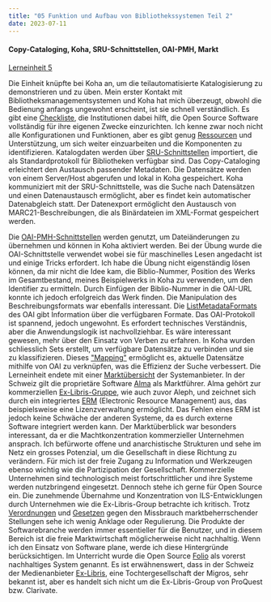 ```yaml
---
title: "05 Funktion und Aufbau von Bibliothekssystemen Teil 2"
date: 2023-07-11
---
```

#### Copy-Cataloging, Koha, SRU-Schnittstellen, OAI-PMH, Markt
[Lerneinheit 5](https://pad.gwdg.de/NT85lsv_QIWjmPs18rQM_g#)

Die Einheit knüpfte bei Koha an, um die teilautomatisierte Katalogisierung zu demonstrieren und zu üben. Mein erster Kontakt mit Bibliotheksmanagementsystemen und Koha hat mich überzeugt, obwohl die Bedienung anfangs ungewohnt erscheint, ist sie schnell verständlich. Es gibt eine [Checkliste](https://koha-community.org/manual/22.11/en/html/implementation_checklist.html), die Institutionen dabei hilft, die Open Source Software vollständig für ihre eigenen Zwecke einzurichten. Ich kenne zwar noch nicht alle Konfigurationen und Funktionen, aber es gibt genug [Ressourcen](https://wiki.bsz-bw.de/display/KOHA/Dokumentation) und Unterstützung, um sich weiter einzuarbeiten und die Komponenten zu identifizieren.
Katalogdaten werden über [SRU-Schnittstellen](https://www.dnb.de/DE/Professionell/Metadatendienste/Datenbezug/SRU/sru_node.html) importiert, die als Standardprotokoll für Bibliotheken verfügbar sind. Das Copy-Cataloging erleichtert den Austausch passender Metadaten. Die Datensätze werden von einem Server/Host abgerufen und lokal in Koha gespeichert. Koha kommuniziert mit der SRU-Schnittstelle, was die Suche nach Datensätzen und einen Datenaustausch ermöglicht, aber es findet kein automatischer Datenabgleich statt. Der Datenexport ermöglicht den Austausch von MARC21-Beschreibungen, die als Binärdateien im XML-Format gespeichert werden.

Die [OAI-PMH-Schnittstellen](https://www.dnb.de/DE/Professionell/Metadatendienste/Datenbezug/OAI/oai_node.html) werden genutzt, um Dateiänderungen zu übernehmen und können in Koha aktiviert werden. Bei der Übung wurde die OAI-Schnittstelle verwendet wobei sie für maschinelles Lesen angedacht ist und einige Tricks erfordert. Ich habe die Übung nicht eigenständig lösen können, da mir nicht die Idee kam, die Biblio-Nummer, Position des Werks im Gesamtbestand, meines Beispielwerks in Koha zu verwenden, um den Identifier zu ermitteln. Durch Einfügen der Biblio-Nummer in die OAI-URL konnte ich jedoch erfolgreich das Werk finden. Die Manipulation des Beschreibungsformats war ebenfalls interessant. Die [ListMetadataFormats](https://www.openarchives.org/OAI/1.0/openarchivesprotocol.htm) des OAI gibt Information über die verfügbaren Formate. Das OAI-Protokoll ist spannend, jedoch ungewohnt. Es erfordert technisches Verständnis, aber die Anwendungslogik ist nachvollziehbar. Es wäre interessant gewesen, mehr über den Einsatz von Verben zu erfahren.
In Koha wurden schliesslich Sets erstellt, um verfügbare Datensätze zu verbinden und sie zu klassifizieren. Dieses ["Mapping"](https://shkrms.github.io/lerntagebuch_bain/2023/07/11/tag8.html) ermöglicht es, aktuelle Datensätze mithilfe von OAI zu verknüpfen, was die Effizienz der Suche verbessert. Die Lerneinheit endete mit einer [Marktübersicht](https://librarytechnology.org/products/sales-statistics.pl?ProductType=All&YearCount=3) der Systemanbieter. In der Schweiz gilt die proprietäre Software [Alma](https://de.wikipedia.org/wiki/Alma_(Bibliothekssoftware)) als Marktführer. Alma gehört zur kommerziellen [Ex-Libris-Gruppe](https://exlibrisgroup.com/), wie auch zuvor Aleph, und zeichnet sich durch ein integriertes [ERM](https://en.wikipedia.org/wiki/Electronic_resource_management) (Electronic Resource Management) aus, das beispielsweise eine Lizenzverwaltung ermöglicht. Das Fehlen eines ERM ist jedoch keine Schwäche der anderen Systeme, da es durch externe Software integriert werden kann.
Der Marktüberblick war besonders interessant, da er die Machtkonzentration kommerzieller Unternehmen ansprach. Ich befürworte offene und anarchistische Strukturen und sehe im Netz ein grosses Potenzial, um die Gesellschaft in diese Richtung zu verändern. Für mich ist der freie Zugang zu Information und Werkzeugen ebenso wichtig wie die Partizipation der Gesellschaft. Kommerzielle Unternehmen sind technologisch meist fortschrittlicher und ihre Systeme werden nutzbringend eingesetzt. Dennoch stehe ich gerne für Open Source ein. Die zunehmende Übernahme und Konzentration von ILS-Entwicklungen durch Unternehmen wie die Ex-Libris-Group betrachte ich kritisch. Trotz [Verordnungen](https://europa.eu/youreurope/business/selling-in-eu/competition-between-businesses/competition-rules-eu/index_de.htm) und [Gesetzen](https://www.seco.admin.ch/seco/de/home/wirtschaftslage---wirtschaftspolitik/wirtschaftspolitik/Wettbewerbspolitik/kartellgesetz.html) gegen den Missbrauch marktbeherrschender Stellungen sehe ich wenig Anklage oder Regulierung. Die Produkte der Softwarebranche werden immer essentieller für die Benutzer, und in diesem Bereich ist die freie Marktwirtschaft möglicherweise nicht nachhaltig. Wenn ich den Einsatz von Software plane, werde ich diese Hintergründe berücksichtigen. Im Unterricht wurde die Open Source [Folio](https://www.folio.org/) als vorerst nachhaltiges System genannt. Es ist erwähnenswert, dass in der Schweiz der Medienanbieter [Ex-Libris](https://de.wikipedia.org/wiki/Ex_Libris_(schweizerisches_Unternehmen)), eine Tochtergesellschaft der Migros, sehr bekannt ist, aber es handelt sich nicht um die Ex-Libris-Group von ProQuest bzw. Clarivate.
